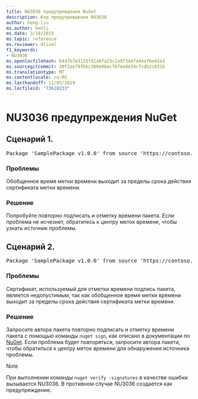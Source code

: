 ```yaml
---
title: NU3036 предупреждения NuGet
description: Код предупреждения NU3036
author: heng-liu
ms.author: henli
ms.date: 3/18/2019
ms.topic: reference
ms.reviewer: dtivel
f1_keywords:
- NU3036
ms.openlocfilehash: b447b7e3125fd1a0fa23c1a9f344fe44af6e42e1
ms.sourcegitcommit: 39f2ae79fbbc308e06acf67ee8e24cfcdb2c831b
ms.translationtype: MT
ms.contentlocale: ru-RU
ms.lasthandoff: 11/05/2019
ms.locfileid: "73610233"
---
```

# <a name="nuget-warning-nu3036"></a>NU3036 предупреждения NuGet

## <a name="scenario-1"></a>Сценарий 1.

<pre>Package 'SamplePackage v1.0.0' from source 'https://contoso.com/index.json': The timestamp's generalized time is outside the timestamping certificate's validity period.</pre>

### <a name="issue"></a>Проблемы

Обобщенное время метки времени выходит за пределы срока действия сертификата метки времени.


### <a name="solution"></a>Решение

Попробуйте повторно подписать и отметку времени пакета. Если проблема не исчезнет, обратитесь к центру меток времени, чтобы узнать источник проблемы.



## <a name="scenario-2"></a>Сценарий 2.

<pre>Package 'SamplePackage v1.0.0' from source 'https://contoso.com/index.json': The primary signature's timestamp's generalized time is outside the timestamping certificate's validity period.</pre>

### <a name="issue"></a>Проблемы

Сертификат, используемый для отметки времени подпись пакета, является недопустимым, так как обобщенное время метки времени выходит за пределы срока действия сертификата метки времени.


### <a name="solution"></a>Решение

Запросите автора пакета повторно подписать и отметку времени пакета с помощью команды `nuget sign`, как описано в документации по [NuGet](https://docs.microsoft.com/nuget/create-packages/sign-a-package). Если проблема будет повторяться, запросите автора пакета, чтобы обратиться к центру меток времени для обнаружения источника проблемы.


> [!Note]
> При выполнении команды `nuget verify -signatures` в качестве ошибки вызывается NU3036. В противном случае NU3036 создается как предупреждение.